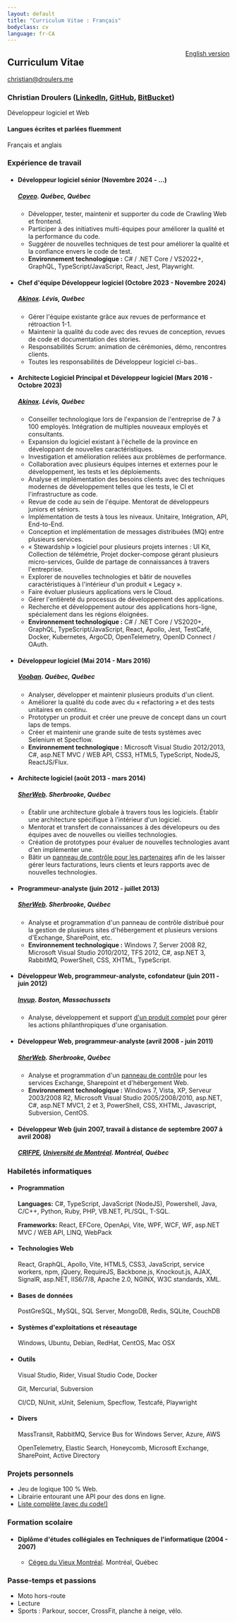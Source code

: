 ```yaml
---
layout: default
title: "Curriculum Vitae : Français"
bodyclass: cv
language: fr-CA
---
```


<div style="float: right;" class="version"><a href="/cv/">English version</a></div>
<h2>Curriculum Vitae</h2>

<div id="cv">
    <a href="mailto:christian@droulers.me" class="email">christian@droulers.me</a>
    <h3 id="cv-name">
        Christian Droulers
        (<a href="https://www.linkedin.com/in/cdroulers" class="print">LinkedIn</a>,
        <a href="https://github.com/cdroulers" class="print">GitHub</a>,
        <a href="https://bitbucket.org/cdroulers" class="print">BitBucket</a>)
    </h3>
    <p id="cv-tagline">Développeur logiciel et Web</p>
    <div class="languages">
        <h4>Langues écrites et parlées fluemment</h4>
        <p>Français et anglais</p>
    </div>
    <h3>Expérience de travail</h3>
    <ul class="liste-liens">
        <li>
            <h4>Développeur logiciel sénior (Novembre 2024 - ...)</h4>
            <h5><a href="https://coveo.com/" class="print">Coveo</a>. Québec, Québec</h5>
            <ul>
                <li>Développer, tester, maintenir et supporter du code de Crawling Web et frontend.</li>
                <li>Participer à des initiatives multi-équipes pour améliorer la qualité et la performance du code.</li>
                <li>Suggérer de nouvelles techniques de test pour améliorer la qualité et la confiance envers le code de test.</li>
                <li>
                    <strong>Environnement technologique :</strong>
                    C# / .NET Core / VS2022+,
                    GraphQL, TypeScript/JavaScript, React, Jest, Playwright.
                </li> 
            </ul>
        </li>
        <li>
            <h4>Chef d'équipe Développeur logiciel (Octobre 2023 - Novembre 2024)</h4>
            <h5><a href="http://akinox.com/" class="print">Akinox</a>. Lévis, Québec</h5>
            <ul>
                <li>Gérer l'équipe existante grâce aux revues de performance et rétroaction 1-1.</li>
                <li>Maintenir la qualité du code avec des revues de conception, revues de code et documentation des stories.</li>
                <li>Responsabilités Scrum: animation de cérémonies, démo, rencontres clients.</li>
                <li>Toutes les responsabilités de Développeur logiciel ci-bas..</li>
            </ul>
        </li>
        <li>
            <h4>Architecte Logiciel Principal et Développeur logiciel (Mars 2016 - Octobre 2023)</h4>
            <h5><a href="http://akinox.com/" class="print">Akinox</a>. Lévis, Québec</h5>
            <ul>
                <li>Conseiller technologique lors de l'expansion de l'entreprise de 7 à 100 employés. Intégration de multiples nouveaux employés et consultants.</li>
                <li>Expansion du logiciel existant à l'échelle de la province en développant de nouvelles caractéristiques.</li>
                <li>Investigation et amélioration reliées aux problèmes de performance.</li>
                <li>Collaboration avec plusieurs équipes internes et externes pour le développement, les tests et les déploiements.</li>
                <li>Analyse et implémentation des besoins clients avec des techniques modernes de développement telles que les tests, le CI et l'infrastructure as code.</li>
                <li>Revue de code au sein de l'équipe. Mentorat de développeurs juniors et séniors.</li>
                <li>Implémentation de tests à tous les niveaux. Unitaire, Intégration, API, End-to-End.</li>
                <li>Conception et implémentation de messages distribuées (MQ) entre plusieurs services.</li>
                <li>« Stewardship » logiciel pour plusieurs projets internes : UI Kit, Collection de télémétrie, Projet docker-compose gérant plusieurs micro-services, Guilde de partage de connaissances à travers l'entreprise.</li>
                <li>Explorer de nouvelles technologies et bâtir de nouvelles caractéristiques à l'intérieur d'un produit « Legacy ».</li>
                <li>Faire évoluer plusieurs applications vers le Cloud.</li>
                <li>Gérer l'entièreté du processus de développement des applications.</li>
                <li>Recherche et développement autour des applications hors-ligne, spécialement dans les régions éloignées.</li>
                <li>
                    <strong>Environnement technologique :</strong>
                    C# / .NET Core / VS2020+,
                    GraphQL, TypeScript/JavaScript, React, Apollo, Jest, TestCafé,
                    Docker, Kubernetes, ArgoCD, OpenTelemetry,
                    OpenID Connect / OAuth.
                </li>
            </ul>
        </li>
        <li>
            <h4>Développeur logiciel (Mai 2014 - Mars 2016)</h4>
            <h5><a href="http://www.vooban.com/" class="print">Vooban</a>. Québec, Québec</h5>
            <ul>
                <li>Analyser, développer et maintenir plusieurs produits d'un client.</li>
                <li>Améliorer la qualité du code avec du « refactoring » et des tests unitaires en continu.</li>
                <li>Prototyper un produit et créer une preuve de concept dans un court laps de temps.</li>
                <li>Créer et maintenir une grande suite de tests systèmes avec Selenium et Specflow.</li>
                <li><strong>Environnement technologique :</strong> Microsoft Visual Studio 2012/2013, C#, asp.NET MVC / WEB API, CSS3, HTML5, TypeScript, NodeJS, ReactJS/Flux.</li>
            </ul>
        </li>
        <li>
            <h4>Architecte logiciel (août 2013 - mars 2014)</h4>
            <h5><a href="http://sherweb.ca/" class="print">SherWeb</a>. Sherbrooke, Québec</h5>
            <ul>
                <li>Établir une architecture globale à travers tous les logiciels. Établir une architecture spécifique à l'intérieur d'un logiciel.</li>
                <li>Mentorat et transfert de connaissances à des dévelopeurs ou des équipes avec de nouvelles ou vieilles technologies.</li>
                <li>Création de prototypes pour évaluer de nouvelles technologies avant d'en implémenter une.</li>
                <li>Bâtir un <a href="/projects/cumulus/" class="print">panneau de contrôle pour les partenaires</a> afin de les laisser gérer leurs facturations, leurs clients et leurs rapports avec de nouvelles technologies.</li>
            </ul>
        </li>
        <li>
            <h4>Programmeur-analyste (juin 2012 - juillet 2013)</h4>
            <h5><a href="http://sherweb.ca/" class="print">SherWeb</a>. Sherbrooke, Québec</h5>
            <ul>
                <li>Analyse et programmation d'un panneau de contrôle distribué pour la gestion de plusieurs sites d'hébergement et plusieurs versions d'Exchange, SharePoint, etc.</li>
                <li><strong>Environnement technologique :</strong> Windows 7, Server 2008 R2, Microsoft Visual Studio 2010/2012, TFS 2012, C#, asp.NET 3, RabbitMQ, PowerShell, CSS, XHTML, TypeScript.</li>
            </ul>
        </li>
        <li>
            <h4>Développeur Web, programmeur-analyste, cofondateur (juin 2011 - juin 2012)</h4>
            <h5><a href="http://invup.com/" class="print">Invup</a>. Boston, Massachussets</h5>
            <ul>
                <li>Analyse, développement et support <a href="/projects/invup/" class="print">d'un produit complet</a> pour gérer les actions philanthropiques d'une organisation.</li>
            </ul>
        </li>
        <li>
            <h4>Développeur Web, programmeur-analyste (avril 2008 - juin 2011)</h4>
            <h5><a href="http://sherweb.ca/" class="print">SherWeb</a>. Sherbrooke, Québec</h5>
            <ul>
                <li>Analyse et programmation d'un <a href="/projects/sherweb-control-panel/" class="print">panneau de contrôle</a> pour les services Exchange, Sharepoint et d'hébergement Web.</li>
                <li><strong>Environnement technologique :</strong> Windows 7, Vista, XP, Serveur 2003/2008 R2, Microsoft Visual Studio 2005/2008/2010, asp.NET, C#, asp.NET MVC1, 2 et 3, PowerShell, CSS, XHTML, Javascript, Subversion, CentOS.</li>
            </ul>
        </li>
        <li>
            <h4>Développeur Web (juin 2007, travail à distance de septembre 2007 à avril 2008)</h4>
            <h5><a href="http://crifpe.ca/" class="print">CRIFPE</a>, <a href="http://umontreal.ca/">Université de Montréal</a>. Montréal, Québec</h5>
        </li>
    </ul>
    <h3>Habiletés informatiques</h3>
    <ul class="liste-liens">
        <li>
            <h4>Programmation</h4>
            <p><strong>Languages:</strong> C#, TypeScript, JavaScript (NodeJS), Powershell, Java, C/C++, Python, Ruby, PHP, VB.NET, PL/SQL, T-SQL.</p>
            <p><strong>Frameworks:</strong> React, EFCore, OpenApi, Vite, WPF, WCF, WF, asp.NET MVC / WEB API, LINQ, WebPack</p>
        </li>
        <li>
            <h4>Technologies Web</h4>
            <p>
                React, GraphQL, Apollo, Vite, HTML5, CSS3, JavaScript, service workers, npm, jQuery, RequireJS, Backbone.js, Knockout.js, AJAX, SignalR, asp.NET, IIS6/7/8, Apache 2.0, NGINX, W3C standards, XML.
            </p>
        </li>
        <li>
            <h4>Bases de données</h4>
            <p>
                PostGreSQL, MySQL, SQL Server, MongoDB, Redis, SQLite, CouchDB
            </p>
        </li>
        <li>
            <h4>Systèmes d'exploitations et réseautage</h4>
            <p>
                Windows, Ubuntu, Debian, RedHat, CentOS, Mac OSX
            </p>
        </li>
        <li>
            <h4>Outils</h4>
            <p>Visual Studio, Rider, Visual Studio Code, Docker</p>
            <p>Git, Mercurial, Subversion</p>
            <p>CI/CD, NUnit, xUnit, Selenium, Specflow, Testcafé, Playwright</p>
        </li>
        <li>
            <h4>Divers</h4>
            <p>MassTransit, RabbitMQ, Service Bus for Windows Server, Azure, AWS</p>
            <p>OpenTelemetry, Elastic Search, Honeycomb, Microsoft Exchange, SharePoint, Active Directory</p>
        </li>
    </ul>
    <h3>Projets personnels</h3>
    <ul>
        <li>Jeu de logique 100 % Web.</li>
        <li>Librairie entourant une API pour des dons en ligne.</li>
        <li><a href="/projects/" class="print">Liste complète (avec du code!)</a></li>
    </ul>
    <h3>Formation scolaire</h3>
    <ul>
        <li>
            <h4>Diplôme d'études collégiales en Techniques de l'informatique (2004 - 2007)</h4>
            <ul>
                <li><a href="http://cvm.qc.ca/" class="print">Cégep du Vieux Montréal</a>. Montréal, Québec</li>
             </ul>
        </li>
    </ul>
    <h3>Passe-temps et passions</h3>
    <ul class="passe-temps">
        <li>Moto hors-route</li>
        <li>Lecture</li>
        <li>Sports : Parkour, soccer, CrossFit, planche à neige, vélo.</li>
    </ul>

</div>
